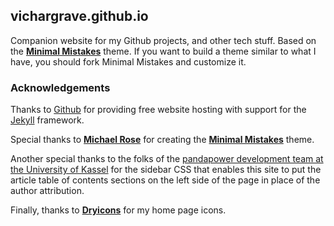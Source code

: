 ## vichargrave.github.io

Companion website for my Github projects, and other tech stuff.  Based on the **[Minimal Mistakes](https://github.com/mmistakes/minimal-mistakes/)** theme.  If you want to build a theme similar to what I have, you should fork Minimal Mistakes and customize it.

### Acknowledgements

Thanks to [Github](https://github.com) for providing free website hosting with support for the [Jekyll](https://jekyllrb.com/) framework.  

Special thanks to **[Michael Rose](https://github.com/mmistakes/)** for creating the **[Minimal Mistakes](https://github.com/mmistakes/minimal-mistakes/)** theme.

Another special thanks to the folks of the [pandapower development team at the University of Kassel](https://github.com/e2nIEE) for the sidebar CSS that enables this site to put the article table of contents sections on the left side of the page in place of the author attribution.

Finally, thanks to **[Dryicons](https://dryicons.com/icon-packs/handy-icons-set)** for my home page icons.
